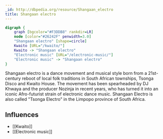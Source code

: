```yaml
---
_id: http://dbpedia.org/resource/Shangaan_electro
title: Shangaan electro
---
```


```dot
digraph {
	graph [bgcolor="#F3DDB8" rankdir=LR]
	node [color="#26242F" penwidth=3.0]
	"Shangaan electro" [shape=circle]
	Kwaito [URL="/kwaito/"]
	Kwaito -> "Shangaan electro"
	"Electronic music" [URL="/electronic-music/"]
	"Electronic music" -> "Shangaan electro"
}
```

Shangaan electro is a dance movement and musical style born from a 21st-century reboot of local folk traditions in South African townships, Tsonga Disco and Kwaito House. The movement has been spearheaded by DJ Khwaya and the producer Nozinja in recent years, who has turned it into an iconic Afro-futurist strain of electronic dance music. Shangaan Electro is also called "Tsonga Electro" in the Limpopo province of South Africa.

## Influences
- [[Kwaito]]
- [[Electronic music]]
